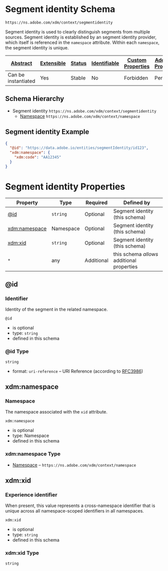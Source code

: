 
# Segment identity Schema

```
https://ns.adobe.com/xdm/context/segmentidentity
```

Segment identity is used to clearly distinguish segments from multiple sources. Segment identity is established by an segment identity provider, which itself is referenced in the `namespace` attribute. Within each `namespace`, the segment identity is unique.

| [Abstract](../../abstract.md) | [Extensible](../../extensions.md) | [Status](../../status.md) | [Identifiable](../../id.md) | [Custom Properties](../../extensions.md) | [Additional Properties](../../extensions.md) | Defined In |
|-------------------------------|-----------------------------------|---------------------------|-----------------------------|------------------------------------------|----------------------------------------------|------------|
| Can be instantiated | Yes | Stable | No | Forbidden | Permitted | [context/segmentidentity.schema.json](context/segmentidentity.schema.json) |
## Schema Hierarchy

* Segment identity `https://ns.adobe.com/xdm/context/segmentidentity`
  * [Namespace](namespace.schema.md) `https://ns.adobe.com/xdm/context/namespace`


## Segment identity Example
```json
{
  "@id": "https://data.adobe.io/entities/segmentIdentity/id123",
  "xdm:namespace": {
    "xdm:code": "AA12345"
  }
}
```

# Segment identity Properties

| Property | Type | Required | Defined by |
|----------|------|----------|------------|
| [@id](#id) | `string` | Optional | Segment identity (this schema) |
| [xdm:namespace](#xdmnamespace) | Namespace | Optional | Segment identity (this schema) |
| [xdm:xid](#xdmxid) | `string` | Optional | Segment identity (this schema) |
| `*` | any | Additional | this schema *allows* additional properties |

## @id
### Identifier

Identity of the segment in the related namespace.

`@id`
* is optional
* type: `string`
* defined in this schema

### @id Type


`string`
* format: `uri-reference` – URI Reference (according to [RFC3986](https://tools.ietf.org/html/rfc3986))






## xdm:namespace
### Namespace

The namespace associated with the `xid` attribute.

`xdm:namespace`
* is optional
* type: Namespace
* defined in this schema

### xdm:namespace Type


* [Namespace](namespace.schema.md) – `https://ns.adobe.com/xdm/context/namespace`





## xdm:xid
### Experience identifier

When present, this value represents a cross-namespace identifier that is unique across all namespace-scoped identifiers in all namespaces.

`xdm:xid`
* is optional
* type: `string`
* defined in this schema

### xdm:xid Type


`string`






